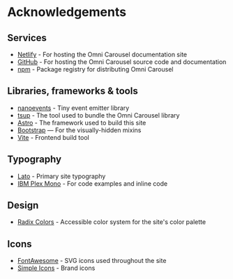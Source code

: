 Acknowledgements
================================================================================


Services
----------------------------------------

-   [Netlify](https://netlify.com) - For hosting the Omni Carousel documentation site
-   [GitHub](https://github.com) - For hosting the Omni Carousel source code and documentation
-   [npm](https://www.npmjs.com) - Package registry for distributing Omni Carousel


Libraries, frameworks & tools
----------------------------------------

-   [nanoevents](https://github.com/ai/nanoevents) - Tiny event emitter library
-   [tsup](https://tsup.egoist.dev/) - The tool used to bundle the Omni Carousel library
-   [Astro](https://astro.build) - The framework used to build this site
-   [Bootstrap](https://getbootstrap.com/) — For the visually-hidden mixins
-   [Vite](https://vitejs.dev) - Frontend build tool


Typography
----------------------------------------

-   [Lato](https://fonts.adobe.com/fonts/lato) - Primary site typography
-   [IBM Plex Mono](https://www.ibm.com/plex/) - For code examples and inline code


Design
----------------------------------------

-   [Radix Colors](https://www.radix-ui.com/colors) - Accessible color system for the site's color palette


Icons
----------------------------------------

-   [FontAwesome](https://fontawesome.com) - SVG icons used throughout the site
-   [Simple Icons](https://simpleicons.org) - Brand icons
